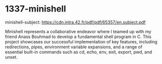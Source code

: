 # 1337-minishell
minishell-subject: 
https://cdn.intra.42.fr/pdf/pdf/65357/en.subject.pdf

Minishell represents a collaborative endeavor where I teamed up with my friend Anass Bouhmad to develop a fundamental shell program in C. This project showcases our successful implementation of key features, including redirections, pipes, environment variable expansions, and a range of essential built-in commands such as cd, echo, env, exit, export, pwd, and unset.
